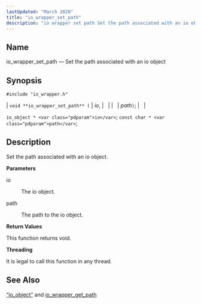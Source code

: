 ```yaml
---
lastUpdated: "March 2020"
title: "io_wrapper_set_path"
description: "io wrapper set path Set the path associated with an io object void io wrapper set path io path io object io const char path Set the path associated with an io object io The io object path The path to the io object This function returns void It is..."
---
```


<a name="apis.io_wrapper_set_path"></a> 
## Name

io_wrapper_set_path — Set the path associated with an io object

## Synopsis

`#include "io_wrapper.h"`

| `void **io_wrapper_set_path** (` | <var class="pdparam">io</var>, |   |
|   | <var class="pdparam">path</var>`)`; |   |

`io_object * <var class="pdparam">io</var>`;
`const char * <var class="pdparam">path</var>`;<a name="idp54032448"></a> 
## Description

Set the path associated with an io object.

**<a name="idp54033664"></a> Parameters**

<dl class="variablelist">

<dt>io</dt>

<dd>

The io object.

</dd>

<dt>path</dt>

<dd>

The path to the io object.

</dd>

</dl>

**<a name="idp54038208"></a> Return Values**

This function returns void.

**<a name="idp54039120"></a> Threading**

It is legal to call this function in any thread.

<a name="idp54040224"></a> 
## See Also

[“io_object”](/momentum/3/3-api/structs-io-object) and [io_wrapper_get_path](/momentum/3/3-api/apis-io-wrapper-get-path)